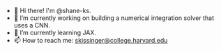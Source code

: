 - 👋 Hi there! I'm @shane-ks. 
- 🔭 I’m currently working on building a numerical integration solver that uses a CNN.
- 🌱 I’m currently learning JAX.
- 📫 How to reach me: skissinger@college.harvard.edu
